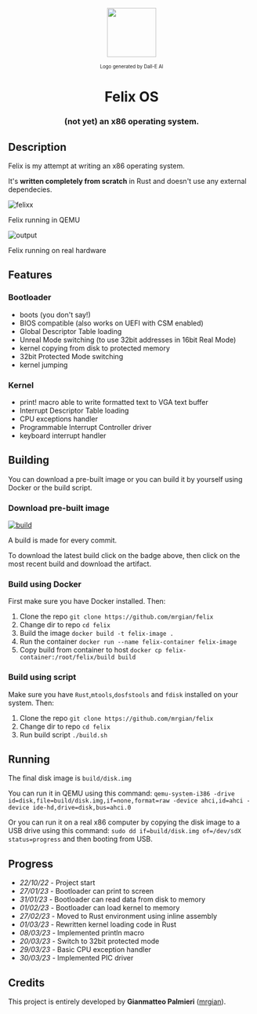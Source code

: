 <p align="center"><img src="https://user-images.githubusercontent.com/10211171/223741548-45ed1c96-a1da-40de-8544-8e10e4ddb072.png" height=100></p>
<p align="center"><sub><sup>Logo generated by Dall-E AI</sup></sub></p>
<h1 align="center">Felix OS</h1>
<h3 align="center">
(not yet) an x86 operating system.
</h3>

## Description

Felix is my attempt at writing an x86 operating system.

It's **written completely from scratch** in Rust and doesn't use any external dependecies.

![felixx](https://user-images.githubusercontent.com/10211171/228872223-034a0790-48a6-4a35-b20e-46cd143c91fc.png)<br>

Felix running in QEMU

![output](https://user-images.githubusercontent.com/10211171/229203561-9ac965d7-1918-4417-9585-3d4e24e4aeac.gif)<br>

Felix running on real hardware

## Features

### Bootloader
 - boots (you don't say!)
 - BIOS compatible (also works on UEFI with CSM enabled)
 - Global Descriptor Table loading
 - Unreal Mode switching (to use 32bit addresses in 16bit Real Mode)
 - kernel copying from disk to protected memory
 - 32bit Protected Mode switching
 - kernel jumping

 ### Kernel
 - print! macro able to write formatted text to VGA text buffer 
 - Interrupt Descriptor Table loading
 - CPU exceptions handler
 - Programmable Interrupt Controller driver
 - keyboard interrupt handler

## Building

You can download a pre-built image or you can build it by yourself using Docker or the build script.

### Download pre-built image
[![build](https://github.com/mrgian/felix/actions/workflows/rust.yml/badge.svg)](https://github.com/mrgian/felix/actions)

A build is made for every commit.

To download the latest build click on the badge above, then click on the most recent build and download the artifact.

### Build using Docker
First make sure you have Docker installed. Then:

1. Clone the repo `git clone https://github.com/mrgian/felix`
2. Change dir to repo `cd felix`
3. Build the image `docker build -t felix-image .`
4. Run the container `docker run --name felix-container felix-image`
5. Copy build from container to host `docker cp felix-container:/root/felix/build build`

### Build using script
Make sure you have `Rust`,`mtools`,`dosfstools` and `fdisk` installed on your system. Then:

1. Clone the repo `git clone https://github.com/mrgian/felix`
2. Change dir to repo `cd felix`
3. Run build script `./build.sh`

## Running
The final disk image is `build/disk.img`

You can run it in QEMU using this command: `qemu-system-i386 -drive id=disk,file=build/disk.img,if=none,format=raw -device ahci,id=ahci -device ide-hd,drive=disk,bus=ahci.0`

Or you can run it on a real x86 computer by copying the disk image to a USB drive using this command: `sudo dd if=build/disk.img of=/dev/sdX status=progress` and then booting from USB.

## Progress
- *22/10/22* - Project start
- *27/01/23* - Bootloader can print to screen
- *31/01/23* - Bootloader can read data from disk to memory
- *01/02/23* - Bootloader can load kernel to memory
- *27/02/23* - Moved to Rust environment using inline assembly
- *01/03/23* - Rewritten kernel loading code in Rust
- *08/03/23* - Implemented println macro
- *20/03/23* - Switch to 32bit protected mode
- *29/03/23* - Basic CPU exception handler
- *30/03/23* - Implemented PIC driver

## Credits
This project is entirely developed by **Gianmatteo Palmieri** ([mrgian](https://github.com/mrgian)).

